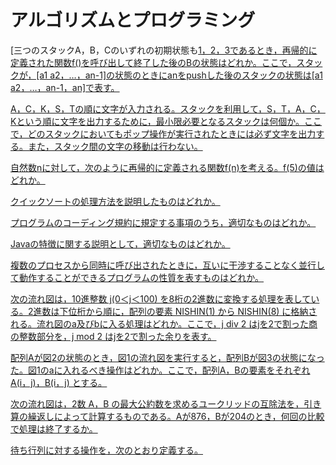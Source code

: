 # アルゴリズムとプログラミング
[三つのスタックA，B，Cのいずれの初期状態も[1，2，3であるとき，再帰的に定義された関数f()を呼び出して終了した後のBの状態はどれか。ここで，スタックが，[a1 a2，…，an-1]の状態のときにanをpushした後のスタックの状態は[a1 a2，…，an-1，an]で表す。](https://www.fe-siken.com/fekakomon.php)


[A，C，K，S，Tの順に文字が入力される。スタックを利用して，S，T，A，C，Kという順に文字を出力するために，最小限必要となるスタックは何個か。ここで，どのスタックにおいてもポップ操作が実行されたときには必ず文字を出力する。また，スタック間の文字の移動は行わない。](https://www.fe-siken.com/fekakomon.php)


[自然数nに対して，次のように再帰的に定義される関数f(n)を考える。f(5)の値はどれか。](https://www.fe-siken.com/kakomon/01_aki/q11.html)


[クイックソートの処理方法を説明したものはどれか。](https://www.fe-siken.com/kakomon/30_aki/q6.html)


[プログラムのコーディング規約に規定する事項のうち，適切なものはどれか。](https://www.fe-siken.com/kakomon/30_aki/q7.html)


[Javaの特徴に関する説明として，適切なものはどれか。](https://www.fe-siken.com/kakomon/30_aki/q8.html)


[複数のプロセスから同時に呼び出されたときに，互いに干渉することなく並行して動作することができるプログラムの性質を表すものはどれか。](https://www.fe-siken.com/kakomon/31_haru/q8.html)


[次の流れ図は，10進整数 j(0＜j＜100) を8桁の2進数に変換する処理を表している。2進数は下位桁から順に，配列の要素 NISHIN(1) から NISHIN(8) に格納される。流れ図のa及びbに入る処理はどれか。ここで，j div 2 はjを2で割った商の整数部分を，j mod 2 はjを2で割った余りを表す。](https://www.fe-siken.com/kakomon/01_aki/q1.html)


[配列Aが図2の状態のとき，図1の流れ図を実行すると，配列Bが図3の状態になった。図1のaに入れるべき操作はどれか。ここで，配列A，Bの要素をそれぞれ A(i，j)，B(i，j) とする。](https://www.fe-siken.com/kakomon/01_aki/q9.html)


[次の流れ図は，2数 A，B の最大公約数を求めるユークリッドの互除法を，引き算の繰返しによって計算するものである。Aが876，Bが204のとき，何回の比較で処理は終了するか。
](https://www.fe-siken.com/kakomon/31_haru/q7.html)


[待ち行列に対する操作を，次のとおり定義する。](https://www.fe-siken.com/kakomon/30_aki/q5.html)



